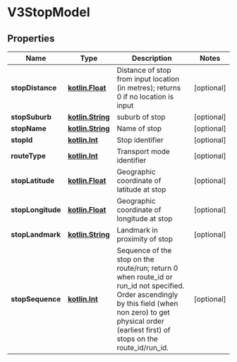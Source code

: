 # V3StopModel

## Properties
Name | Type | Description | Notes
------------ | ------------- | ------------- | -------------
**stopDistance** | [**kotlin.Float**](.md) | Distance of stop from input location (in metres); returns 0 if no location is input |  [optional]
**stopSuburb** | [**kotlin.String**](.md) | suburb of stop |  [optional]
**stopName** | [**kotlin.String**](.md) | Name of stop |  [optional]
**stopId** | [**kotlin.Int**](.md) | Stop identifier |  [optional]
**routeType** | [**kotlin.Int**](.md) | Transport mode identifier |  [optional]
**stopLatitude** | [**kotlin.Float**](.md) | Geographic coordinate of latitude at stop |  [optional]
**stopLongitude** | [**kotlin.Float**](.md) | Geographic coordinate of longitude at stop |  [optional]
**stopLandmark** | [**kotlin.String**](.md) | Landmark in proximity of stop |  [optional]
**stopSequence** | [**kotlin.Int**](.md) | Sequence of the stop on the route/run; return 0 when route_id or run_id not specified. Order ascendingly by this field (when non zero) to get physical order (earliest first) of stops on the route_id/run_id. |  [optional]
